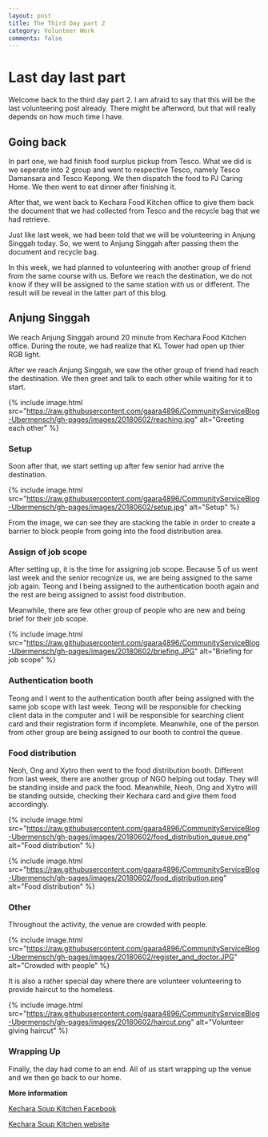 ```yaml
---
layout: post
title: The Third Day part 2
category: Volunteer Work
comments: false
---
```




# Last day last part

Welcome back to the third day part 2. I am afraid to say that this will be the last volunteering post already. There might be afterword, but that will really depends on how much time I have. 

## Going back

In part one, we had finish food surplus pickup from Tesco. What we did is we seperate into 2 group and went to respective Tesco, namely Tesco Damansara and Tesco Kepong. We then dispatch the food to PJ Caring Home. We then went to eat dinner after finishing it. 

After that, we went back to Kechara Food Kitchen office to give them back the document that we had collected from Tesco and the recycle bag that we had retrieve. 

Just like last week, we had been told that we will be volunteering in Anjung Singgah today. So, we went to Anjung Singgah after passing them the document and recycle bag. 

In this week, we had planned to volunteering with another group of friend from the same course with us. Before we reach the destination, we do not know if they will be assigned to the same station with us or different. The result will be reveal in the latter part of this blog. 

## Anjung Singgah

We reach Anjung Singgah around 20 minute from Kechara Food Kitchen office. During the route, we had realize that KL Tower had open up thier RGB light. 

After we reach Anjung Singgah, we saw the other group of friend had reach the destination. We then greet and talk to each other while waiting for it to start. 

{% include image.html src="https://raw.githubusercontent.com/gaara4896/CommunityServiceBlog-Ubermensch/gh-pages/images/20180602/reaching.jpg" alt="Greeting each other" %}

### Setup

Soon after that, we start setting up after few senior had arrive the destination. 

{% include image.html src="https://raw.githubusercontent.com/gaara4896/CommunityServiceBlog-Ubermensch/gh-pages/images/20180602/setup.jpg" alt="Setup" %}

From the image, we can see they are stacking the table in order to create a barrier to block people from going into the food distribution area. 

### Assign of job scope

After setting up, it is the time for assigning job scope. Because 5 of us went last week and the senior recognize us, we are being assigned to the same job again. Teong and I being assigned to the authentication booth again and the rest are being assigned to assist food distribution. 

Meanwhile, there are few other group of people who are new and being brief for their job scope. 

{% include image.html src="https://raw.githubusercontent.com/gaara4896/CommunityServiceBlog-Ubermensch/gh-pages/images/20180602/briefing.JPG" alt="Briefing for job scope" %}

### Authentication booth

Teong and I went to the authentication booth after being assigned with the same job scope with last week. Teong will be responsible for checking client data in the computer and I will be responsible for searching client card and their registration form if incomplete. Meanwhile, one of the person from other group are being assigned to our booth to control the queue. 

### Food distribution

Neoh, Ong and Xytro then went to the food distribution booth. Different from last week, there are another group of NGO helping out today. They will be standing inside and pack the food. Meanwhile, Neoh, Ong and Xytro will be standing outside, checking their Kechara card and give them food accordingly. 

{% include image.html src="https://raw.githubusercontent.com/gaara4896/CommunityServiceBlog-Ubermensch/gh-pages/images/20180602/food_distribution_queue.png" alt="Food distribution" %}

{% include image.html src="https://raw.githubusercontent.com/gaara4896/CommunityServiceBlog-Ubermensch/gh-pages/images/20180602/food_distribution.png" alt="Food distribution" %}

### Other

Throughout the activity, the venue are crowded with people. 

{% include image.html src="https://raw.githubusercontent.com/gaara4896/CommunityServiceBlog-Ubermensch/gh-pages/images/20180602/register_and_doctor.JPG" alt="Crowded with people" %}

It is also a rather special day where there are volunteer volunteering to provide haircut to the homeless. 

{% include image.html src="https://raw.githubusercontent.com/gaara4896/CommunityServiceBlog-Ubermensch/gh-pages/images/20180602/haircut.png" alt="Volunteer giving haircut" %}

### Wrapping Up

Finally, the day had come to an end. All of us start wrapping up the venue and we then go back to our home. 

**More information**

[Kechara Soup Kitchen Facebook](https://www.facebook.com/KSKPage)

[Kechara Soup Kitchen website](www.kechara.com/)